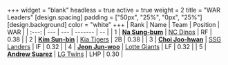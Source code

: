 +++
widget = "blank"
headless = true
active = true
weight = 2
title = "WAR Leaders"
[design.spacing]
padding = ["50px", "25%", "0px", "25%"]
[design.background]
color = "white"
+++
| Rank | Name | Team | Position | WAR |
| :---: | --- | --- | ------- | -- |
| 1 | [**Na Sung-bum**](/players/3729) | [NC Dinos](/teams/NCDinos) | RF | 0.38 |
| 2 | [**Kim Sun-bin**](/players/1881) | [Kia Tigers](/teams/KiaTigers) | 2B | 0.38 |
| 3 | [**Choi Joo-hwan**](/players/425) | [SSG Landers](/teams/SSGLanders) | IF | 0.32 |
| 4 | [**Jeon Jun-woo**](/players/810) | [Lotte Giants](/teams/LotteGiants) | LF | 0.32 |
| 5 | [**Andrew Suarez**](/players/15013) | [LG Twins](/teams/LGTwins) | LHP | 0.30 |
